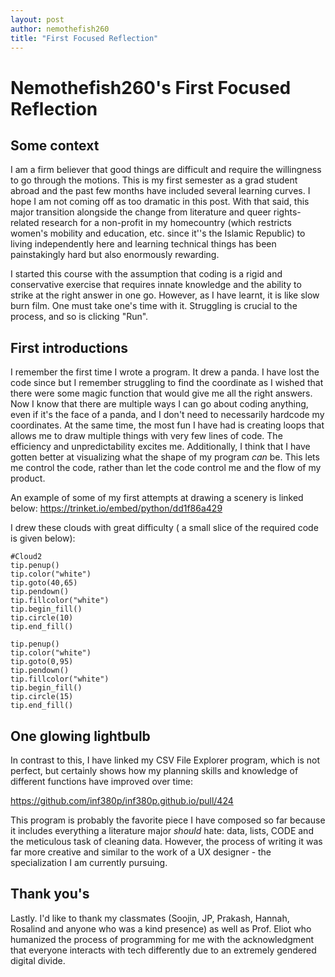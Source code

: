 ```yaml
---
layout: post
author: nemothefish260
title: "First Focused Reflection"
---
```


# **Nemothefish260's First Focused Reflection**

## Some context

I am a firm believer that good things are difficult and require the willingness to go through the motions. This is my first semester as a grad student abroad and the past
few months have included several learning curves. I hope I am not coming off as too dramatic in this post. With that said, this major transition alongside the change from
literature and queer rights-related research for a non-profit in my homecountry (which restricts women's mobility and education, etc. since it''s the Islamic Republic) to
living independently here and learning technical things has been painstakingly hard but also enormously rewarding.

I started this course with the assumption that coding is a rigid and conservative exercise that requires innate knowledge and the ability to strike at the right answer
in one go. However, as I have learnt, it is like slow burn film. One must take one's time with it. Struggling is crucial to the process, and so is clicking "Run".

## First introductions

I remember the first time I wrote a program. It drew a panda. I have lost the code since but I remember struggling to find the coordinate as I wished that there
were some magic function that would give me all the right answers. Now I know that there are multiple ways I can go about coding anything, even if it's the face
of a panda, and I don't need to necessarily hardcode my coordinates. At the same time, the most fun I have had is creating loops that allows me to draw multiple
things with very few lines of code. The efficiency and unpredictability excites me. Additionally, I think that I have gotten better at visualizing what the shape
of my program *can* be. This lets me control the code, rather than let the code control me and the flow of my product.

An example of some of my first attempts at drawing a scenery is linked below:
https://trinket.io/embed/python/dd1f86a429

I drew these clouds with great difficulty ( a small slice of the required code is given below):

```
#Cloud2
tip.penup()
tip.color("white")
tip.goto(40,65)
tip.pendown()
tip.fillcolor("white")
tip.begin_fill()
tip.circle(10)
tip.end_fill()

tip.penup()
tip.color("white")
tip.goto(0,95)
tip.pendown()
tip.fillcolor("white")
tip.begin_fill()
tip.circle(15)
tip.end_fill()
```

## One glowing lightbulb

In contrast to this, I have linked my CSV File Explorer program, which is not perfect, but certainly shows how my planning skills and knowledge of different functions
have improved over time:

https://github.com/inf380p/inf380p.github.io/pull/424

This program is probably the favorite piece I have composed so far because it includes everything a literature major *should* hate: data, lists, CODE and the meticulous
task of cleaning data. However, the process of writing it was far more creative and similar to the work of a UX designer - the specialization I am currently pursuing.

## Thank you's
Lastly. I'd like to thank my classmates (Soojin, JP, Prakash, Hannah, Rosalind and anyone who was a kind presence) as well as Prof. Eliot who humanized the process of
programming for me with the acknowledgment that everyone interacts with tech differently due to an extremely gendered digital divide.



